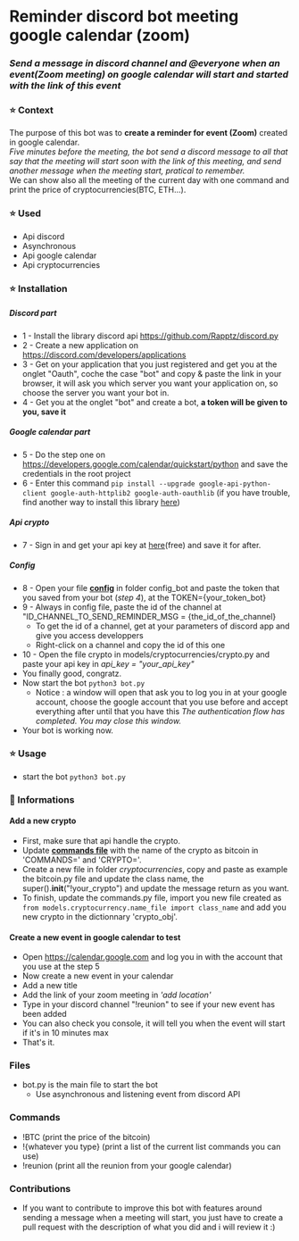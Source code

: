 # Reminder discord bot meeting google calendar (zoom)
### *Send a message in discord channel and @everyone when an event(Zoom meeting) on google calendar will start and started with the link of this event*
### :star: Context
The purpose of this bot was to **create a reminder for event (Zoom)** created in google calendar.
<br>*Five minutes before the meeting, the bot send a discord message to all that say that the meeting will start soon with the link of this meeting, and send another message when the meeting start, pratical to remember.*
<br>We can show also all the meeting of the current day with one command and print the price of cryptocurrencies(BTC, ETH...).

### :star: Used 
* Api discord
* Asynchronous
* Api google calendar
* Api cryptocurrencies

### :star: Installation
##### *Discord part*
* 1 - Install the library discord api https://github.com/Rapptz/discord.py
* 2 - Create a new application on https://discord.com/developers/applications
* 3 - Get on your application that you just registered and get you at the onglet "Oauth", coche the case "bot" and copy & paste the link in your browser, it will ask you which server you want your application on, so choose the server you want your bot in.
* 4 - Get you at the onglet "bot" and create a bot, **a token will be given to you, save it**
##### *Google calendar part*
* 5 - Do the step one on https://developers.google.com/calendar/quickstart/python and save the credentials in the root project
* 6 - Enter this command ``pip install --upgrade google-api-python-client google-auth-httplib2 google-auth-oauthlib`` (if you have trouble, find another way to install this library [here](https://developers.google.com/api-client-library/python/start/installation))
##### *Api crypto*
* 7 - Sign in and get your api key at [here](https://p.nomics.com/pricing#free-plan)(free) and save it for after. 
##### *Config*
* 8 - Open your file [**config**](https://github.com/ThibautBernard/discord_bot/blob/master/config_bot/config) in folder config_bot and paste the token that you saved from your bot (*step 4*), at the TOKEN={your_token_bot} 
* 9 - Always in config file, paste the id of the channel at "ID_CHANNEL_TO_SEND_REMINDER_MSG = {the_id_of_the_channel}
  * To get the id of a channel, get at your parameters of discord app and give you access developpers
  * Right-click on a channel and copy the id of this one
* 10 - Open the file crypto in models/cryptocurrencies/crypto.py and paste your api key in *api_key = "your_api_key"*
* You finally good, congratz.
* Now start the bot ``python3 bot.py``
  * Notice : a window will open that ask you to log you in at your google account, choose the google account that you use before and accept everything after until that you have this *The authentication flow has completed. You may close this window.* 
* Your bot is working now.
### :star: Usage 
* start the bot ``python3 bot.py``
### :electric_plug: Informations
 #### Add a new crypto 
  * First, make sure that api handle the crypto. 
  * Update [**commands file**](https://github.com/ThibautBernard/discord_bot/blob/master/config_bot/commands) with the name of the crypto as bitcoin in 'COMMANDS=' and 'CRYPTO='.
  * Create a new file in folder *cryptocurrencies*, copy and paste as example the bitcoin.py file and update the class name, the super().__init__("!your_crypto") and update the message return as you want. 
  * To finish, update the commands.py file, import you new file created as ``from models.cryptocurrency.name_file import class_name`` and add you new crypto in the dictionnary 'crypto_obj'.
 #### Create a new event in google calendar to test
  * Open https://calendar.google.com and log you in with the account that you use at the step 5
  * Now create a new event in your calendar
  * Add a new title
  * Add the link of your zoom meeting in *'add location'*
  * Type in your discord channel "!reunion" to see if your new event has been added
  * You can also check you console, it will tell you when the event will start if it's in 10 minutes max
  * That's it.
### Files
 * bot.py is the main file to start the bot
    * Use asynchronous and listening event from discord API
### Commands
* !BTC (print the price of the bitcoin)
* !{whatever you type} (print a list of the current list commands you can use)
* !reunion (print all the reunion from your google calendar)

### Contributions
* If you want to contribute to improve this bot with features around sending a message when a meeting will start, you just have to create a pull request with the description of what you did and i will review it :)
